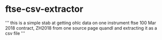 # ftse-csv-extractor
'''
this is a simple stab at getting ohlc data on one instrument
ftse 100 Mar 2018 contract, ZH2018
from one source page
quandl
and extracting it as a csv file
'''

